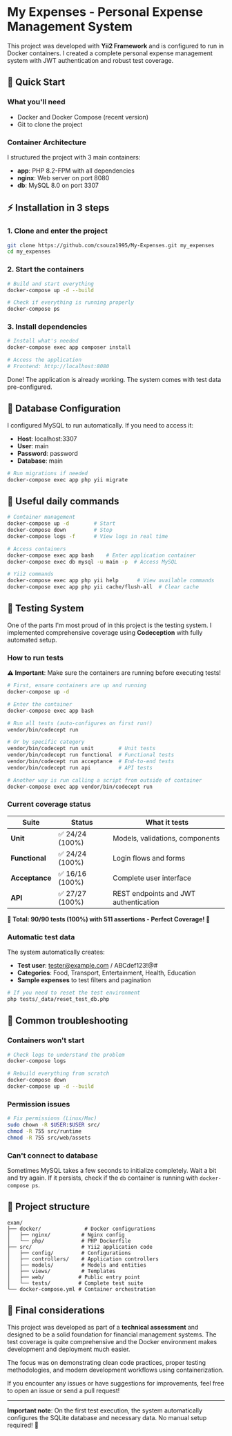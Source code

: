 # My Expenses - Personal Expense Management System

This project was developed with **Yii2 Framework** and is configured to run in Docker containers. I created a complete personal expense management system with JWT authentication and robust test coverage.

## 🚀 Quick Start

### What you'll need

- Docker and Docker Compose (recent version)
- Git to clone the project

### Container Architecture

I structured the project with 3 main containers:
- **app**: PHP 8.2-FPM with all dependencies
- **nginx**: Web server on port 8080
- **db**: MySQL 8.0 on port 3307

## ⚡ Installation in 3 steps

### 1. Clone and enter the project
```bash
git clone https://github.com/csouza1995/My-Expenses.git my_expenses
cd my_expenses
```

### 2. Start the containers
```bash
# Build and start everything
docker-compose up -d --build

# Check if everything is running properly
docker-compose ps
```

### 3. Install dependencies
```bash
# Install what's needed
docker-compose exec app composer install

# Access the application
# Frontend: http://localhost:8080
```

Done! The application is already working. The system comes with test data pre-configured.

## 💾 Database Configuration

I configured MySQL to run automatically. If you need to access it:

- **Host**: localhost:3307
- **User**: main
- **Password**: password
- **Database**: main

```bash
# Run migrations if needed
docker-compose exec app php yii migrate
```

## 🔧 Useful daily commands

```bash
# Container management
docker-compose up -d        # Start
docker-compose down         # Stop
docker-compose logs -f      # View logs in real time

# Access containers
docker-compose exec app bash    # Enter application container
docker-compose exec db mysql -u main -p  # Access MySQL

# Yii2 commands
docker-compose exec app php yii help      # View available commands
docker-compose exec app php yii cache/flush-all  # Clear cache
```

## 🧪 Testing System

One of the parts I'm most proud of in this project is the testing system. I implemented comprehensive coverage using **Codeception** with fully automated setup.

### How to run tests

**⚠️ Important**: Make sure the containers are running before executing tests!

```bash
# First, ensure containers are up and running
docker-compose up -d

# Enter the container
docker-compose exec app bash

# Run all tests (auto-configures on first run!)
vendor/bin/codecept run

# Or by specific category
vendor/bin/codecept run unit        # Unit tests
vendor/bin/codecept run functional  # Functional tests  
vendor/bin/codecept run acceptance  # End-to-end tests
vendor/bin/codecept run api         # API tests

# Another way is run calling a script from outside of container
docker-compose exec app vendor/bin/codecept run
```

### Current coverage status

| Suite | Status | What it tests |
|-------|--------|---------------|
| **Unit** | ✅ 24/24 (100%) | Models, validations, components |
| **Functional** | ✅ 24/24 (100%) | Login flows and forms |
| **Acceptance** | ✅ 16/16 (100%) | Complete user interface |
| **API** | ✅ 27/27 (100%) | REST endpoints and JWT authentication |

**🎉 Total: 90/90 tests (100%) with 511 assertions - Perfect Coverage! 🎉**

### Automatic test data

The system automatically creates:
- **Test user**: tester@example.com / ABCdef123!@#
- **Categories**: Food, Transport, Entertainment, Health, Education
- **Sample expenses** to test filters and pagination

```bash
# If you need to reset the test environment
php tests/_data/reset_test_db.php
```

## 🚨 Common troubleshooting

### Containers won't start

```bash
# Check logs to understand the problem
docker-compose logs

# Rebuild everything from scratch
docker-compose down
docker-compose up -d --build
```

### Permission issues

```bash
# Fix permissions (Linux/Mac)
sudo chown -R $USER:$USER src/
chmod -R 755 src/runtime
chmod -R 755 src/web/assets
```

### Can't connect to database

Sometimes MySQL takes a few seconds to initialize completely. Wait a bit and try again. If it persists, check if the `db` container is running with `docker-compose ps`.

## 📁 Project structure

```
exam/
├── docker/              # Docker configurations
│   ├── nginx/          # Nginx config
│   └── php/            # PHP Dockerfile
├── src/                # Yii2 application code
│   ├── config/         # Configurations
│   ├── controllers/    # Application controllers
│   ├── models/         # Models and entities
│   ├── views/          # Templates
│   ├── web/           # Public entry point
│   └── tests/         # Complete test suite
└── docker-compose.yml # Container orchestration
```

## 🎯 Final considerations

This project was developed as part of a **technical assessment** and designed to be a solid foundation for financial management systems. The test coverage is quite comprehensive and the Docker environment makes development and deployment much easier.

The focus was on demonstrating clean code practices, proper testing methodologies, and modern development workflows using containerization.

If you encounter any issues or have suggestions for improvements, feel free to open an issue or send a pull request!

---

**Important note**: On the first test execution, the system automatically configures the SQLite database and necessary data. No manual setup required! 🚀
